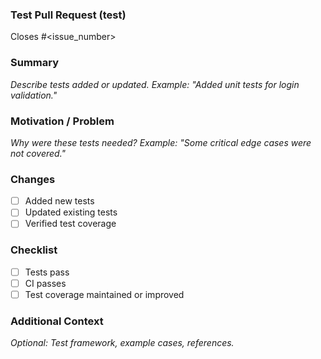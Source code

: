 ### Test Pull Request (test)

Closes #<issue_number>

### Summary
_Describe tests added or updated. Example: "Added unit tests for login validation."_

### Motivation / Problem
_Why were these tests needed? Example: "Some critical edge cases were not covered."_

### Changes
- [ ] Added new tests
- [ ] Updated existing tests
- [ ] Verified test coverage

### Checklist
- [ ] Tests pass
- [ ] CI passes
- [ ] Test coverage maintained or improved

### Additional Context
_Optional: Test framework, example cases, references._

